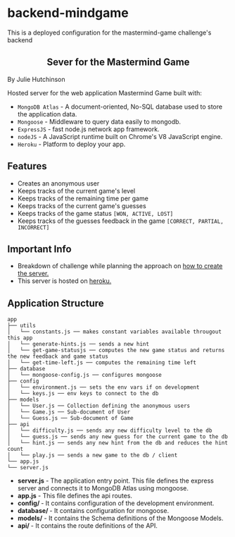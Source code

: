 # backend-mindgame
This is a deployed configuration for the mastermind-game challenge's backend

<h2 align="center">
Sever for the Mastermind Game
</h2>
<p align="left">
By Julie Hutchinson
</p>

Hosted server for the web application Mastermind Game built with:

- `MongoDB Atlas` - A document-oriented, No-SQL database used to store the application data.
- `Mongoose` - Middleware to query data easily to mongodb.
- `ExpressJS` - fast node.js network app framework.
- `nodeJS` - A JavaScript runtime built on Chrome's V8 JavaScript engine.
- `Heroku` - Platform to deploy your app.

## Features
- Creates an anonymous user
- Keeps tracks of the current game's level
- Keeps tracks of the remaining time per game
- Keeps tracks of the current game's guesses
- Keeps tracks of the game status `[WON, ACTIVE, LOST]`
- Keeps tracks of the guesses feedback in the game `[CORRECT, PARTIAL, INCORRECT]`

## Important Info

- Breakdown of challenge while planning the approach on [how to create the server.](https://docs.google.com/document/d/10Q8mYm2J6QRK3HxkxIMF93k35UUxlQJi0dHBa1vhA3Y/edit?usp=sharing)
- This server is hosted on [heroku.](https://jshutchinson-mastermind-game.herokuapp.com/)

## Application Structure

```
app
├── utils
│   └── constants.js ── makes constant variables available througout this app
│   └── generate-hints.js ── sends a new hint
│   └── get-game-statusjs ── computes the new game status and returns the new feedback and game status
│   └── get-time-left.js ── computes the remaining time left
├── database
│   └── mongoose-config.js ── configures mongoose
├── config
│   └── environment.js ── sets the env vars if on development
│   └── keys.js ── env keys to connect to the db
├── models
│   └── User.js ── Collection defining the anonymous users
│   └── Game.js ── Sub-document of User
│   └── Guess.js ── Sub-document of Game
├── api
│   └── difficulty.js ── sends any new difficulty level to the db
│   └── guess.js ── sends any new guess for the current game to the db
│   └── hint.js ── sends any new hint from the db and reduces the hint count
│   └── play.js ── sends a new game to the db / client
└── app.js
└── server.js
```

- <b>server.js</b> - The application entry point. This file defines the express server and connects it to MongoDB Atlas using mongoose.
- <b>app.js</b> - This file defines the api routes.
- <b>config/ </b> - It contains configuration of the development environment.
- <b>database/ </b> - It contains configuration for mongoose.
- <b>models/</b> - It contains the Schema definitions of the Mongoose Models.
- <b>api/ </b> - It contains the route definitions of the API.

